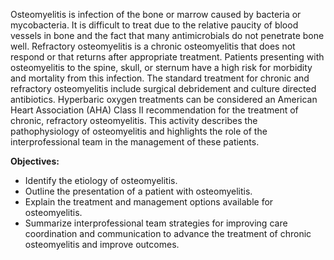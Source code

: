 Osteomyelitis is infection of the bone or marrow caused by bacteria or mycobacteria. It is difficult to treat due to the relative paucity of blood vessels in bone and the fact that many antimicrobials do not penetrate bone well. Refractory osteomyelitis is a chronic osteomyelitis that does not respond or that returns after appropriate treatment. Patients presenting with osteomyelitis to the spine, skull, or sternum have a high risk for morbidity and mortality from this infection. The standard treatment for chronic and refractory osteomyelitis include surgical debridement and culture directed antibiotics. Hyperbaric oxygen treatments can be considered an American Heart Association (AHA) Class II recommendation for the treatment of chronic, refractory osteomyelitis. This activity describes the pathophysiology of osteomyelitis and highlights the role of the interprofessional team in the management of these patients.

**Objectives:**
- Identify the etiology of osteomyelitis.
- Outline the presentation of a patient with osteomyelitis.
- Explain the treatment and management options available for osteomyelitis.
- Summarize interprofessional team strategies for improving care coordination and communication to advance the treatment of chronic osteomyelitis and improve outcomes.